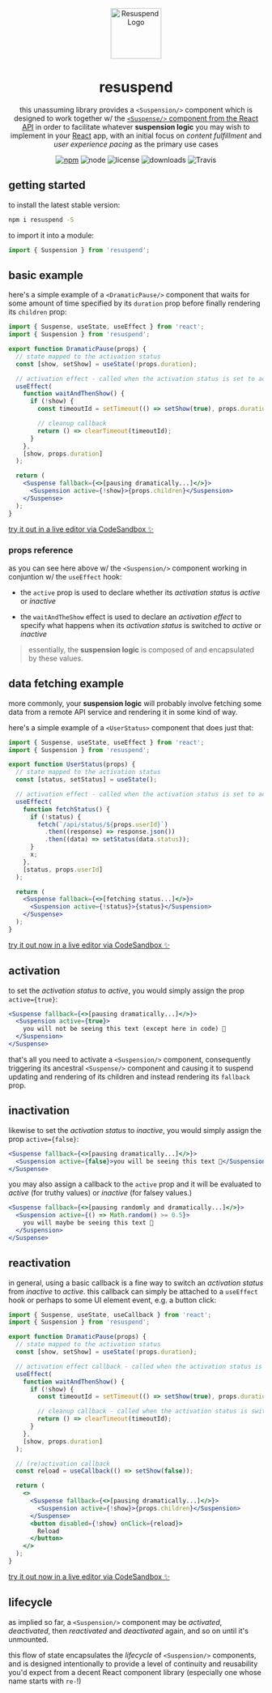 <!-- markdownlint-disable-next-line -->
<p align="center">
  <a href="https://resuspend.js.org" rel="noopener" target="_blank"><img height="100" src="https://gist.githubusercontent.com/json2d/ffbf9ae39c31a3e1ea1c84277e157f1d/raw/7fa47e68047eb7eaf1bae30eb34b8b5948590c2d/resuspend-final.svg" alt='Resuspend Logo'></a>
</p>

<h1 align="center">resuspend</h1>

<div align="center">

this unassuming library provides a `<Suspension/>` component which is designed to work together w/ the [`<Suspense/>` component from the React API](https://reactjs.org/docs/concurrent-mode-suspense.html) in order to facilitate whatever **suspension logic** you may wish to implement in your [React](https://reactjs.org/) app, with an initial focus on _content fulfillment_ and _user experience pacing_ as the primary use cases

[![npm](https://img.shields.io/npm/v/resuspend.svg)](https://www.npmjs.com/package/resuspend)
![node](https://img.shields.io/node/v/resuspend.svg)
![license](https://img.shields.io/npm/l/resuspend.svg)
![downloads](https://img.shields.io/npm/dt/resuspend.svg)
![Travis](https://img.shields.io/travis/json2d/resuspend.svg)

<!-- ![Coveralls github](https://img.shields.io/coveralls/github/json2d/resuspend.svg) -->
</div>

## getting started

to install the latest stable version:

```sh
npm i resuspend -S
```

to import it into a module:

```js
import { Suspension } from 'resuspend';
```

## basic example

here's a simple example of a `<DramaticPause/>` component that waits for some amount of time specified by its `duration` prop before finally rendering its `children` prop:

```jsx
import { Suspense, useState, useEffect } from 'react';
import { Suspension } from 'resuspend';

export function DramaticPause(props) {
  // state mapped to the activation status
  const [show, setShow] = useState(!props.duration);

  // activation effect - called when the activation status is set to active
  useEffect(
    function waitAndThenShow() {
      if (!show) {
        const timeoutId = setTimeout(() => setShow(true), props.duration);

        // cleanup callback
        return () => clearTimeout(timeoutId);
      }
    },
    [show, props.duration]
  );

  return (
    <Suspense fallback={<>[pausing dramatically...]</>}>
      <Suspension active={!show}>{props.children}</Suspension>
    </Suspense>
  );
}
```

[try it out in a live editor via CodeSandbox ✨](https://codesandbox.io/s/resuspend-basic-example-lurxwz?file=/src/DramaticPause.jsx)

### props reference

as you can see here above w/ the `<Suspension/>` component working in conjuntion w/ the `useEffect` hook:

- the `active` prop is used to declare whether its _activation status_ is _active_ or _inactive_

- the `waitAndTheShow` effect is used to declare an _activation effect_ to specify what happens when its _activation status_ is switched to _active_ or _inactive_

> essentially, the **suspension logic** is composed of and encapsulated by these values.

## data fetching example

more commonly, your **suspension logic** will probably involve fetching some data from a remote API service and rendering it in some kind of way.

here's a simple example of a `<UserStatus>` component that does just that:

```jsx
import { Suspense, useState, useEffect } from 'react';
import { Suspension } from 'resuspend';

export function UserStatus(props) {
  // state mapped to the activation status
  const [status, setStatus] = useState();

  // activation effect - called when the activation status is set to active
  useEffect(
    function fetchStatus() {
      if (!status) {
        fetch(`/api/status/${props.userId}`)
          .then((response) => response.json())
          .then((data) => setStatus(data.status));
      }
      x;
    },
    [status, props.userId]
  );

  return (
    <Suspense fallback={<>[fetching status...]</>}>
      <Suspension active={!status}>{status}</Suspension>
    </Suspense>
  );
}
```

[try it out now in a live editor via CodeSandbox ✨](https://codesandbox.io/s/resuspend-data-fetching-example-quote-of-the-day-zlbpjm?file=/src/QuoteOfTheDay.jsx)

<!-- check out the more complete example of this use-case that "goes all the way" and includes a cleanup callback that [aborts the fetch](#advanced-data-fetching-example)
 -->

## activation

to set the _activation status_ to _active_, you would simply assign the prop `active={true}`:

```jsx
<Suspense fallback={<>[pausing dramatically...]</>}>
  <Suspension active={true}>
    you will not be seeing this text (except here in code) 👀
  </Suspension>
</Suspense>
```

that's all you need to activate a `<Suspension/>` component, consequently triggering its ancestral `<Suspense/>` component and causing it to suspend updating and rendering of its children and instead rendering its `fallback` prop.

## inactivation

likewise to set the _activation status_ to _inactive_, you would simply assign the prop `active={false}`:

```jsx
<Suspense fallback={<>[pausing dramatically...]</>}>
  <Suspension active={false}>you will be seeing this text 👀</Suspension>
</Suspense>
```

you may also assign a callback to the `active` prop and it will be evaluated to _active_ (for truthy values) or _inactive_ (for falsey values.)

```jsx
<Suspense fallback={<>[pausing randomly and dramatically...]</>}>
  <Suspension active={() => Math.random() >= 0.5}>
    you will maybe be seeing this text 👀
  </Suspension>
</Suspense>
```

## reactivation

in general, using a basic callback is a fine way to switch an _activation status_ from _inactive_ to _active_. this callback can simply be attached to a `useEffect` hook or perhaps to some UI element event, e.g. a button click:

```jsx
import { Suspense, useState, useCallback } from 'react';
import { Suspension } from 'resuspend';

export function DramaticPause(props) {
  // state mapped to the activation status
  const [show, setShow] = useState(!props.duration);

  // activation effect callback - called when the activation status is set to active
  useEffect(
    function waitAndThenShow() {
      if (!show) {
        const timeoutId = setTimeout(() => setShow(true), props.duration);

        // cleanup callback - called when the activation status is switched to inactive
        return () => clearTimeout(timeoutId);
      }
    },
    [show, props.duration]
  );

  // (re)activation callback
  const reload = useCallback(() => setShow(false));

  return (
    <>
      <Suspense fallback={<>[pausing dramatically...]</>}>
        <Suspension active={!show}>{props.children}</Suspension>
      </Suspense>
      <button disabled={!show} onClick={reload}>
        Reload
      </button>
    </>
  );
}
```

[try it out now in a live editor via CodeSandbox ✨](https://codesandbox.io/s/resuspend-basic-example-w-reactivation-kjijso?file=/src/DramaticPause.jsx)

## lifecycle

as implied so far, a `<Suspension/>` component may be _activated_, _deactivated_, then _reactivated_ and _deactivated_ again, and so on until it's unmounted.

this flow of state encapsulates the _lifecycle_ of `<Suspension/>` components, and is designed intentionally to provide a level of continuity and reusability you'd expect from a decent React component library (especially one whose name starts with `re-`!)
